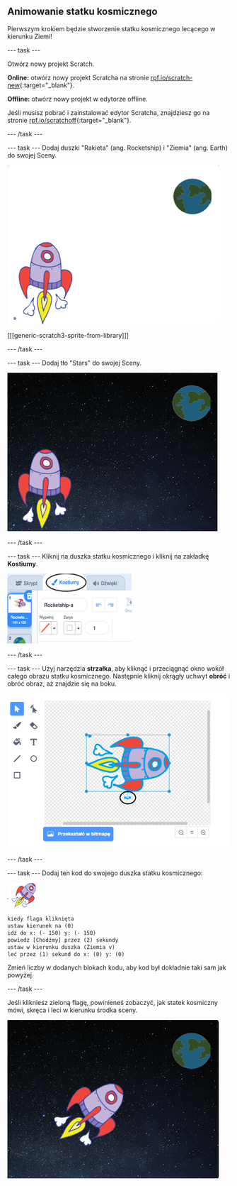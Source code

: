 ## Animowanie statku kosmicznego

Pierwszym krokiem będzie stworzenie statku kosmicznego lecącego w kierunku Ziemi!

--- task ---

Otwórz nowy projekt Scratch.

**Online:** otwórz nowy projekt Scratcha na stronie [rpf.io/scratch-new](http://rpf.io/scratchon){:target="_blank"}.

**Offline:** otwórz nowy projekt w edytorze offline.

Jeśli musisz pobrać i zainstalować edytor Scratcha, znajdziesz go na stronie [rpf.io/scratchoff](http://rpf.io/scratchoff){:target="_blank"}.

--- /task ---

--- task --- Dodaj duszki "Rakieta" (ang. Rocketship) i "Ziemia" (ang. Earth) do swojej Sceny.

![Duszki Rakieta i Ziemia](images/space-sprites.png)

[[[generic-scratch3-sprite-from-library]]]

--- /task ---

--- task --- Dodaj tło "Stars" do swojej Sceny.

![Tło kosmosu](images/space-backdrop.png)

--- /task ---

--- task --- Kliknij na duszka statku kosmicznego i kliknij na zakładkę **Kostiumy**.

![Kostium duszka](images/space-costume.png)

--- /task ---

--- task --- Użyj narzędzia **strzałka**, aby kliknąć i przeciągnąć okno wokół całego obrazu statku kosmicznego. Następnie kliknij okrągły uchwyt **obróć** i obróć obraz, aż znajdzie się na boku.

![Obracanie kostiumu](images/space-rotate.png)

--- /task ---

--- task --- Dodaj ten kod do swojego duszka statku kosmicznego:

![Duszek Statku kosmicznego](images/sprite-spaceship.png)

```blocks3
kiedy flaga kliknięta
ustaw kierunek na (0)
idź do x: (- 150) y: (- 150)
powiedz [Chodźmy] przez (2) sekundy
ustaw w kierunku duszka (Ziemia v)
leć przez (1) sekund do x: (0) y: (0)
```

Zmień liczby w dodanych blokach kodu, aby kod był dokładnie taki sam jak powyżej.

--- /task ---

Jeśli klikniesz zieloną flagę, powinieneś zobaczyć, jak statek kosmiczny mówi, skręca i leci w kierunku środka sceny.

![Testowanie animacji statku kosmicznego](images/space-animate-stage.png)